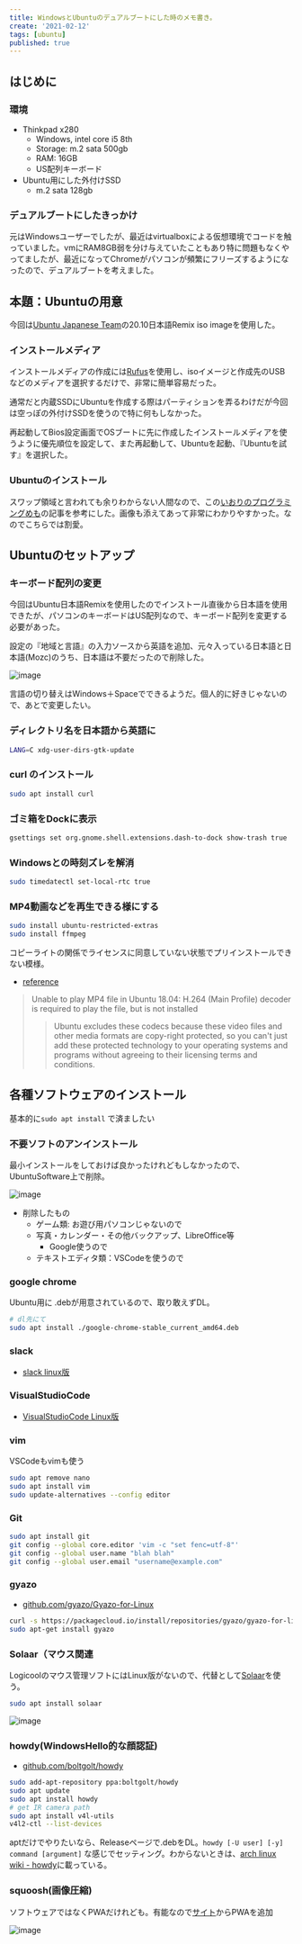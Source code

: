 ```yaml
---
title: WindowsとUbuntuのデュアルブートにした時のメモ書き。
create: '2021-02-12'
tags: [ubuntu]
published: true
---
```


## はじめに

### 環境

- Thinkpad x280
  - Windows, intel core i5 8th
  - Storage: m.2 sata 500gb
  - RAM: 16GB
  - US配列キーボード
- Ubuntu用にした外付けSSD
  - m.2 sata 128gb

### デュアルブートにしたきっかけ

元はWindowsユーザーでしたが、最近はvirtualboxによる仮想環境でコードを触っていました。vmにRAM8GB弱を分け与えていたこともあり特に問題もなくやってましたが、最近になってChromeがパソコンが頻繁にフリーズするようになったので、デュアルブートを考えました。

## 本題：Ubuntuの用意

今回は[Ubuntu Japanese Team](https://www.ubuntulinux.jp/)の20.10日本語Remix iso imageを使用した。

### インストールメディア

インストールメディアの作成には[Rufus](https://rufus.ie/ja_JP.html)を使用し、isoイメージと作成先のUSBなどのメディアを選択するだけで、非常に簡単容易だった。

通常だと内蔵SSDにUbuntuを作成する際はパーティションを弄るわけだが今回は空っぽの外付けSSDを使うので特に何もしなかった。

再起動してBios設定画面でOSブートに先に作成したインストールメディアを使うように優先順位を設定して、また再起動して、Ubuntuを起動、『Ubuntuを試す』を選択した。

### Ubuntuのインストール

スワップ領域と言われても余りわからない人間なので、この[いおりのプログラミングめも](http://fanblogs.jp/iorisprogramming/archive/17/0)の記事を参考にした。画像も添えてあって非常にわかりやすかった。なのでこちらでは割愛。

## Ubuntuのセットアップ

### キーボード配列の変更

今回はUbuntu日本語Remixを使用したのでインストール直後から日本語を使用できたが、パソコンのキーボードはUS配列なので、キーボード配列を変更する必要があった。

設定の『地域と言語』の入力ソースから英語を追加、元々入っている日本語と日本語(Mozc)のうち、日本語は不要だったので削除した。

![image](https://i.imgur.com/jfhBkpy.png)

言語の切り替えはWindows＋Spaceでできるようだ。個人的に好きじゃないので、あとで変更したい。

### ディレクトリ名を日本語から英語に

```sh
LANG=C xdg-user-dirs-gtk-update
```

### curl のインストール

```sh
sudo apt install curl
```

### ゴミ箱をDockに表示

```sh
gsettings set org.gnome.shell.extensions.dash-to-dock show-trash true 
```

### Windowsとの時刻ズレを解消

```sh
sudo timedatectl set-local-rtc true
```

### MP4動画などを再生できる様にする

```sh
sudo install ubuntu-restricted-extras
sudo install ffmpeg
```

コピーライトの関係でライセンスに同意していない状態でプリインストールできない模様。

- [reference](https://ourcodeworld.com/articles/read/980/unable-to-play-mp4-file-in-ubuntu-18-04-h-264-main-profile-decoder-is-required-to-play-the-file-but-is-not-installed#:~:text=Ubuntu%20excludes%20these%20codecs%20because,their%20licensing%20terms%20and%20conditions.)

> Unable to play MP4 file in Ubuntu 18.04: H.264 (Main Profile) decoder is required to play the file, but is not installed
>> Ubuntu excludes these codecs because these video files and other media formats are copy-right protected, so you can't just add these protected technology to your operating systems and programs without agreeing to their licensing terms and conditions.

## 各種ソフトウェアのインストール

基本的に`sudo apt install` で済ましたい

### 不要ソフトのアンインストール

最小インストールをしておけば良かったけれどもしなかったので、UbuntuSoftware上で削除。

![image](https://i.imgur.com/ozMQiVC.png)

- 削除したもの
  - ゲーム類: お遊び用パソコンじゃないので
  - 写真・カレンダー・その他バックアップ、LibreOffice等
    - Google使うので
  - テキストエディタ類：VSCodeを使うので

### google chrome

Ubuntu用に .debが用意されているので、取り敢えずDL。

```sh
# dl先にて
sudo apt install ./google-chrome-stable_current_amd64.deb
```

### slack

- [slack linux版](https://slack.com/intl/ja-jp/downloads/linux)

### VisualStudioCode

- [VisualStudioCode Linux版](https://code.visualstudio.com/download)

### vim

VSCodeもvimも使う

```sh
sudo apt remove nano
sudo apt install vim
sudo update-alternatives --config editor
```

### Git

```sh
sudo apt install git
git config --global core.editor 'vim -c "set fenc=utf-8"'
git config --global user.name "blah blah"
git config --global user.email "username@example.com"
```

### gyazo

- [github.com/gyazo/Gyazo-for-Linux](https://github.com/gyazo/Gyazo-for-Linux)

```sh
curl -s https://packagecloud.io/install/repositories/gyazo/gyazo-for-linux/script.deb.sh | sudo bash
sudo apt-get install gyazo
```

### Solaar（マウス関連

Logicoolのマウス管理ソフトにはLinux版がないので、代替として[Solaar](https://pwr-solaar.github.io/Solaar/)を使う。

```sh
sudo apt install solaar
```

![image](https://i.imgur.com/Tbeo8cy.png)

### howdy(WindowsHello的な顔認証)

- [github.com/boltgolt/howdy](https://github.com/boltgolt/howdy)

```sh
sudo add-apt-repository ppa:boltgolt/howdy
sudo apt update
sudo apt install howdy
# get IR camera path
sudo apt install v4l-utils
v4l2-ctl --list-devices
```

aptだけでやりたいなら、Releaseページで.debをDL。`howdy [-U user] [-y] command [argument]` な感じでセッティング。わからないときは、[arch linux wiki - howdy](https://wiki.archlinux.org/index.php/Howdy#Add_correct_IR_sensor)に載っている。

### squoosh(画像圧縮)

ソフトウェアではなくPWAだけれども。有能なので[サイト](https://squoosh.app/)からPWAを追加

![image](https://i.imgur.com/ROQt0fa.png)
